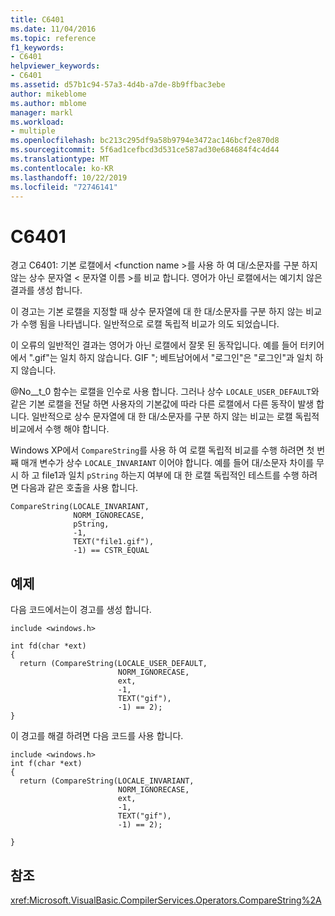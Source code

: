 ```yaml
---
title: C6401
ms.date: 11/04/2016
ms.topic: reference
f1_keywords:
- C6401
helpviewer_keywords:
- C6401
ms.assetid: d57b1c94-57a3-4d4b-a7de-8b9ffbac3ebe
author: mikeblome
ms.author: mblome
manager: markl
ms.workload:
- multiple
ms.openlocfilehash: bc213c295df9a58b9794e3472ac146bcf2e870d8
ms.sourcegitcommit: 5f6ad1cefbcd3d531ce587ad30e684684f4c4d44
ms.translationtype: MT
ms.contentlocale: ko-KR
ms.lasthandoff: 10/22/2019
ms.locfileid: "72746141"
---
```

# <a name="c6401"></a>C6401
경고 C6401: 기본 로캘에서 \<function name >를 사용 하 여 대/소문자를 구분 하지 않는 상수 문자열 \< 문자열 이름 >를 비교 합니다. 영어가 아닌 로캘에서는 예기치 않은 결과를 생성 합니다.

 이 경고는 기본 로캘을 지정할 때 상수 문자열에 대 한 대/소문자를 구분 하지 않는 비교가 수행 됨을 나타냅니다. 일반적으로 로캘 독립적 비교가 의도 되었습니다.

 이 오류의 일반적인 결과는 영어가 아닌 로캘에서 잘못 된 동작입니다. 예를 들어 터키어에서 ".gif"는 일치 하지 않습니다. GIF "; 베트남어에서 "로그인"은 "로그인"과 일치 하지 않습니다.

 @No__t_0 함수는 로캘을 인수로 사용 합니다. 그러나 상수 `LOCALE_USER_DEFAULT`와 같은 기본 로캘을 전달 하면 사용자의 기본값에 따라 다른 로캘에서 다른 동작이 발생 합니다. 일반적으로 상수 문자열에 대 한 대/소문자를 구분 하지 않는 비교는 로캘 독립적 비교에서 수행 해야 합니다.

 Windows XP에서 `CompareString`를 사용 하 여 로캘 독립적 비교를 수행 하려면 첫 번째 매개 변수가 상수 `LOCALE_INVARIANT` 이어야 합니다. 예를 들어 대/소문자 차이를 무시 하 고 file1과 일치 `pString` 하는지 여부에 대 한 로캘 독립적인 테스트를 수행 하려면 다음과 같은 호출을 사용 합니다.

```
CompareString(LOCALE_INVARIANT,
              NORM_IGNORECASE,
              pString,
              -1,
              TEXT("file1.gif"),
              -1) == CSTR_EQUAL
```

## <a name="example"></a>예제
 다음 코드에서는이 경고를 생성 합니다.

```
include <windows.h>

int fd(char *ext)
{
  return (CompareString(LOCALE_USER_DEFAULT,
                        NORM_IGNORECASE,
                        ext,
                        -1,
                        TEXT("gif"),
                        -1) == 2);
}
```

 이 경고를 해결 하려면 다음 코드를 사용 합니다.

```
include <windows.h>
int f(char *ext)
{
  return (CompareString(LOCALE_INVARIANT,
                        NORM_IGNORECASE,
                        ext,
                        -1,
                        TEXT("gif"),
                        -1) == 2);

}
```

## <a name="see-also"></a>참조
 <xref:Microsoft.VisualBasic.CompilerServices.Operators.CompareString%2A>
